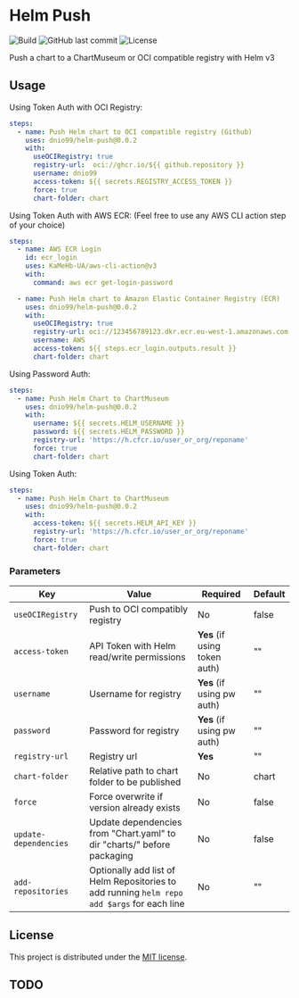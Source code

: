 # Helm Push
![Build](https://github.com/dnio99/helm-push/workflows/Build/badge.svg)
![GitHub last commit](https://img.shields.io/github/last-commit/dnio99/helm-push.svg)
![License](https://img.shields.io/github/license/dnio99/helm-push.svg?style=flat)

Push a chart to a ChartMuseum or OCI compatible registry with Helm v3

## Usage
Using Token Auth with OCI Registry:
```yaml
steps:
  - name: Push Helm chart to OCI compatible registry (Github)
    uses: dnio99/helm-push@0.0.2
    with:
      useOCIRegistry: true
      registry-url:  oci://ghcr.io/${{ github.repository }}
      username: dnio99
      access-token: ${{ secrets.REGISTRY_ACCESS_TOKEN }}
      force: true
      chart-folder: chart
```

Using Token Auth with AWS ECR: (Feel free to use any AWS CLI action step of your choice)
```yaml
steps:
  - name: AWS ECR Login
    id: ecr_login
    uses: KaMeHb-UA/aws-cli-action@v3
    with:
      command: aws ecr get-login-password

  - name: Push Helm chart to Amazon Elastic Container Registry (ECR)
    uses: dnio99/helm-push@0.0.2
    with:
      useOCIRegistry: true
      registry-url: oci://123456789123.dkr.ecr.eu-west-1.amazonaws.com
      username: AWS
      access-token: ${{ steps.ecr_login.outputs.result }}
      chart-folder: chart
```

Using Password Auth:
```yaml
steps:
  - name: Push Helm Chart to ChartMuseum
    uses: dnio99/helm-push@0.0.2
    with:
      username: ${{ secrets.HELM_USERNAME }}
      password: ${{ secrets.HELM_PASSWORD }}
      registry-url: 'https://h.cfcr.io/user_or_org/reponame'
      force: true
      chart-folder: chart
```

Using Token Auth:
```yaml
steps:
  - name: Push Helm Chart to ChartMuseum
    uses: dnio99/helm-push@0.0.2
    with:
      access-token: ${{ secrets.HELM_API_KEY }}
      registry-url: 'https://h.cfcr.io/user_or_org/reponame'
      force: true
      chart-folder: chart
```

### Parameters

| Key | Value                                                                                       | Required | Default |
| ------------- |---------------------------------------------------------------------------------------------| ------------- | ------------- |
| `useOCIRegistry` | Push to OCI compatibly registry                                                             | No | false |
| `access-token` | API Token with Helm read/write permissions                                                  | **Yes** (if using token auth) | "" |
| `username` | Username for registry                                                                       | **Yes** (if using pw auth) | "" |
| `password` | Password for registry                                                                       | **Yes** (if using pw auth) | "" |
| `registry-url` | Registry url                                                                                | **Yes** | "" |
| `chart-folder` | Relative path to chart folder to be published                                               | No | chart |
| `force` | Force overwrite if version already exists                                                   | No | false |
| `update-dependencies` | Update dependencies from "Chart.yaml" to dir "charts/" before packaging                     | No | false |
| `add-repositories` | Optionally add list of Helm Repositories to add running `helm repo add $args` for each line | No | "" |

## License

This project is distributed under the [MIT license](LICENSE.md).

## TODO
